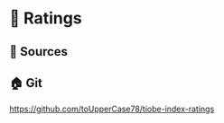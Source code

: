# 📏 Ratings              

## 📃 Sources               

## 🏠 Git               
https://github.com/toUpperCase78/tiobe-index-ratings




